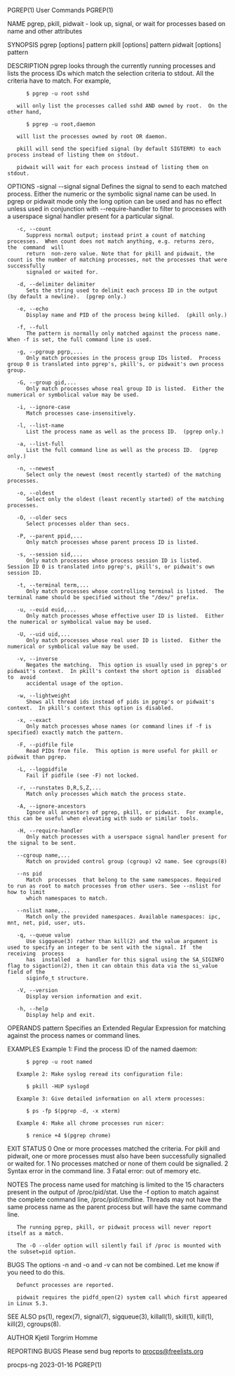 PGREP(1)								 User Commands								      PGREP(1)

NAME
       pgrep, pkill, pidwait - look up, signal, or wait for processes based on name and other attributes

SYNOPSIS
       pgrep [options] pattern
       pkill [options] pattern
       pidwait [options] pattern

DESCRIPTION
       pgrep  looks  through the currently running processes and lists the process IDs which match the selection criteria to stdout.  All the criteria have to
       match.  For example,

	      $ pgrep -u root sshd

       will only list the processes called sshd AND owned by root.  On the other hand,

	      $ pgrep -u root,daemon

       will list the processes owned by root OR daemon.

       pkill will send the specified signal (by default SIGTERM) to each process instead of listing them on stdout.

       pidwait will wait for each process instead of listing them on stdout.

OPTIONS
       -signal
       --signal signal
	      Defines the signal to send to each matched process.  Either the numeric or the symbolic signal name can be used. In pgrep or pidwait  mode  only
	      the  long	 option can be used and has no effect unless used in conjunction with --require-handler to filter to processes with a userspace signal
	      handler present for a particular signal.

       -c, --count
	      Suppress normal output; instead print a count of matching processes.  When count does not match anything, e.g. returns zero,  the	 command  will
	      return  non-zero value. Note that for pkill and pidwait, the count is the number of matching processes, not the processes that were successfully
	      signaled or waited for.

       -d, --delimiter delimiter
	      Sets the string used to delimit each process ID in the output (by default a newline).  (pgrep only.)

       -e, --echo
	      Display name and PID of the process being killed.	 (pkill only.)

       -f, --full
	      The pattern is normally only matched against the process name.  When -f is set, the full command line is used.

       -g, --pgroup pgrp,...
	      Only match processes in the process group IDs listed.  Process group 0 is translated into pgrep's, pkill's, or pidwait's own process group.

       -G, --group gid,...
	      Only match processes whose real group ID is listed.  Either the numerical or symbolical value may be used.

       -i, --ignore-case
	      Match processes case-insensitively.

       -l, --list-name
	      List the process name as well as the process ID.	(pgrep only.)

       -a, --list-full
	      List the full command line as well as the process ID.  (pgrep only.)

       -n, --newest
	      Select only the newest (most recently started) of the matching processes.

       -o, --oldest
	      Select only the oldest (least recently started) of the matching processes.

       -O, --older secs
	      Select processes older than secs.

       -P, --parent ppid,...
	      Only match processes whose parent process ID is listed.

       -s, --session sid,...
	      Only match processes whose process session ID is listed.	Session ID 0 is translated into pgrep's, pkill's, or pidwait's own session ID.

       -t, --terminal term,...
	      Only match processes whose controlling terminal is listed.  The terminal name should be specified without the "/dev/" prefix.

       -u, --euid euid,...
	      Only match processes whose effective user ID is listed.  Either the numerical or symbolical value may be used.

       -U, --uid uid,...
	      Only match processes whose real user ID is listed.  Either the numerical or symbolical value may be used.

       -v, --inverse
	      Negates the matching.  This option is usually used in pgrep's or pidwait's context.  In pkill's context the short option is  disabled  to	 avoid
	      accidental usage of the option.

       -w, --lightweight
	      Shows all thread ids instead of pids in pgrep's or pidwait's context.  In pkill's context this option is disabled.

       -x, --exact
	      Only match processes whose names (or command lines if -f is specified) exactly match the pattern.

       -F, --pidfile file
	      Read PIDs from file.  This option is more useful for pkill or pidwait than pgrep.

       -L, --logpidfile
	      Fail if pidfile (see -F) not locked.

       -r, --runstates D,R,S,Z,...
	      Match only processes which match the process state.

       -A, --ignore-ancestors
	      Ignore all ancestors of pgrep, pkill, or pidwait.	 For example, this can be useful when elevating with sudo or similar tools.

       -H, --require-handler
	      Only match processes with a userspace signal handler present for the signal to be sent.

       --cgroup name,...
	      Match on provided control group (cgroup) v2 name. See cgroups(8)

       --ns pid
	      Match  processes	that belong to the same namespaces. Required to run as root to match processes from other users. See --nslist for how to limit
	      which namespaces to match.

       --nslist name,...
	      Match only the provided namespaces. Available namespaces: ipc, mnt, net, pid, user, uts.

       -q, --queue value
	      Use sigqueue(3) rather than kill(2) and the value argument is used to specify an integer to be sent with the signal. If  the  receiving  process
	      has  installed  a	 handler for this signal using the SA_SIGINFO flag to sigaction(2), then it can obtain this data via the si_value field of the
	      siginfo_t structure.

       -V, --version
	      Display version information and exit.

       -h, --help
	      Display help and exit.

OPERANDS
       pattern
	      Specifies an Extended Regular Expression for matching against the process names or command lines.

EXAMPLES
       Example 1: Find the process ID of the named daemon:

	      $ pgrep -u root named

       Example 2: Make syslog reread its configuration file:

	      $ pkill -HUP syslogd

       Example 3: Give detailed information on all xterm processes:

	      $ ps -fp $(pgrep -d, -x xterm)

       Example 4: Make all chrome processes run nicer:

	      $ renice +4 $(pgrep chrome)

EXIT STATUS
       0      One or more processes matched the criteria. For pkill and pidwait, one or more processes must also have been successfully	 signalled  or	waited
	      for.
       1      No processes matched or none of them could be signalled.
       2      Syntax error in the command line.
       3      Fatal error: out of memory etc.

NOTES
       The  process  name  used	 for matching is limited to the 15 characters present in the output of /proc/pid/stat.	Use the -f option to match against the
       complete command line, /proc/pid/cmdline. Threads may not have the same process name as the parent process but will have the same command line.

       The running pgrep, pkill, or pidwait process will never report itself as a match.

       The -O --older option will silently fail if /proc is mounted with the subset=pid option.

BUGS
       The options -n and -o and -v can not be combined.  Let me know if you need to do this.

       Defunct processes are reported.

       pidwait requires the pidfd_open(2) system call which first appeared in Linux 5.3.

SEE ALSO
       ps(1), regex(7), signal(7), sigqueue(3), killall(1), skill(1), kill(1), kill(2), cgroups(8).

AUTHOR
       Kjetil Torgrim Homme

REPORTING BUGS
       Please send bug reports to procps@freelists.org

procps-ng								  2023-01-16								      PGREP(1)
